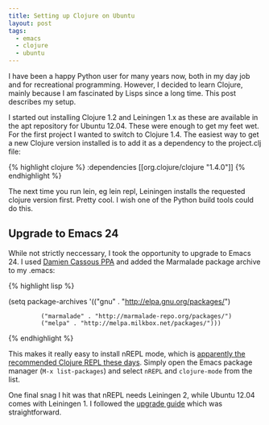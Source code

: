 ```yaml
---
title: Setting up Clojure on Ubuntu
layout: post
tags:
  - emacs
  - clojure
  - ubuntu
---
```


I have been a happy Python user for many years now, both in my day job
and for recreational programming.  However, I decided to learn
Clojure, mainly because I am fascinated by Lisps since a long time.
This post describes my setup.

I started out installing Clojure 1.2 and Leiningen 1.x as these are
available in the apt repository for Ubuntu 12.04.  These were enough
to get my feet wet.  For the first project I wanted to switch
to Clojure 1.4.  The easiest way to get a new Clojure version
installed is to add it as a dependency to the project.clj file:

{% highlight clojure %}
  :dependencies [[org.clojure/clojure "1.4.0"]]
{% endhighlight %}

The next time you run lein, eg lein repl, Leiningen installs the
requested clojure version first.  Pretty cool. I wish one of the
Python build tools could do this.

## Upgrade to Emacs 24

While not strictly neccessary, I took the opportunity to upgrade to
Emacs 24.  I used [Damien Cassous
PPA](https://launchpad.net/~cassou/+archive/emacs) and added the
Marmalade package archive to my .emacs:

{% highlight lisp %}

(setq package-archives '(("gnu" . "http://elpa.gnu.org/packages/")

			 ("marmalade" . "http://marmalade-repo.org/packages/")
			 ("melpa" . "http://melpa.milkbox.net/packages/")))

{% endhighlight %}

This makes it really easy to install nREPL mode, which is [apparently
the recommended Clojure REPL these days](http://technomancy.us/163).
Simply open the Emacs package manager (`M-x list-packages`) and select
`nREPL` and `clojure-mode` from the list.

One final snag I hit was that nREPL needs Leiningen 2, while Ubuntu
12.04 comes with Leiningen 1.  I followed the [upgrade
guide](https://github.com/technomancy/leiningen/wiki/Upgrading) which
was straightforward.

